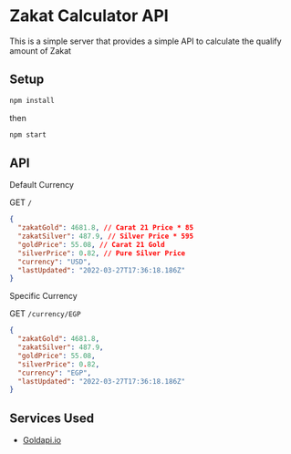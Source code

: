 # Zakat Calculator API

This is a simple server that provides a simple API to calculate the qualify amount of Zakat

## Setup

```sh
npm install
```

then

```sh
npm start
```

## API

Default Currency

GET `/`

```json
{
  "zakatGold": 4681.8, // Carat 21 Price * 85
  "zakatSilver": 487.9, // Silver Price * 595
  "goldPrice": 55.08, // Carat 21 Gold
  "silverPrice": 0.82, // Pure Silver Price
  "currency": "USD",
  "lastUpdated": "2022-03-27T17:36:18.186Z"
}
```

Specific Currency

GET `/currency/EGP`

```json
{
  "zakatGold": 4681.8,
  "zakatSilver": 487.9,
  "goldPrice": 55.08,
  "silverPrice": 0.82,
  "currency": "EGP",
  "lastUpdated": "2022-03-27T17:36:18.186Z"
}
```

## Services Used

- [Goldapi.io](https://goldapi.io)
